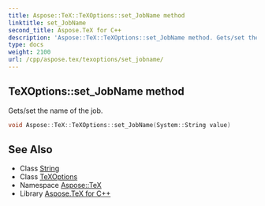 ```yaml
---
title: Aspose::TeX::TeXOptions::set_JobName method
linktitle: set_JobName
second_title: Aspose.TeX for C++
description: 'Aspose::TeX::TeXOptions::set_JobName method. Gets/set the name of the job in C++.'
type: docs
weight: 2100
url: /cpp/aspose.tex/texoptions/set_jobname/
---
```

## TeXOptions::set_JobName method


Gets/set the name of the job.

```cpp
void Aspose::TeX::TeXOptions::set_JobName(System::String value)
```

## See Also

* Class [String](../../../system/string/)
* Class [TeXOptions](../)
* Namespace [Aspose::TeX](../../)
* Library [Aspose.TeX for C++](../../../)
